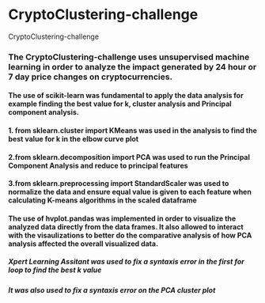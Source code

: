 # CryptoClustering-challenge
CryptoClustering-challenge
### The CryptoClustering-challenge uses unsupervised machine learning in order to analyze the impact generated by 24 hour or 7 day price changes on cryptocurrencies.
#### The use of scikit-learn was fundamental to apply the data analysis for example finding the best value for k, cluster analysis and Principal component analysis.
#### 1. from sklearn.cluster import KMeans was used in the analysis to find the best value for k in the elbow curve plot
#### 2.from sklearn.decomposition import PCA was used to run the Principal Component Analysis and reduce to principal features
#### 3.from sklearn.preprocessing import StandardScaler was used to normalize the data and ensure equal value is given to each feature when calculating K-means algorithms in the scaled dataframe
#### The use of hvplot.pandas was implemented in order to visualize the analyzed data directly from the data frames. It also allowed to interact with the visaulizations to better do the comparative analysis of how PCA analysis affected the overall visualized data. 
##### Xpert Learning Assitant was used to fix a syntaxis error in the first for loop to find the best k value 
##### It was also used to fix a syntaxis error on the PCA cluster plot

